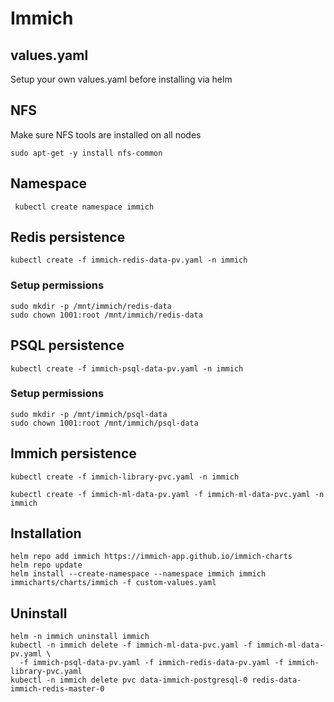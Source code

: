 # Immich

## values.yaml

Setup your own values.yaml before installing via helm

## NFS

Make sure NFS tools are installed on all nodes

```
sudo apt-get -y install nfs-common
```

## Namespace

```
 kubectl create namespace immich 
```

## Redis persistence

```
kubectl create -f immich-redis-data-pv.yaml -n immich
```

### Setup permissions

```
sudo mkdir -p /mnt/immich/redis-data
sudo chown 1001:root /mnt/immich/redis-data
```

## PSQL persistence

```
kubectl create -f immich-psql-data-pv.yaml -n immich
```

### Setup permissions

```
sudo mkdir -p /mnt/immich/psql-data
sudo chown 1001:root /mnt/immich/psql-data
```

## Immich persistence

```
kubectl create -f immich-library-pvc.yaml -n immich
```

```
kubectl create -f immich-ml-data-pv.yaml -f immich-ml-data-pvc.yaml -n immich
```

## Installation

```
helm repo add immich https://immich-app.github.io/immich-charts
helm repo update
helm install --create-namespace --namespace immich immich immicharts/charts/immich -f custom-values.yaml
```

## Uninstall

```
helm -n immich uninstall immich
kubectl -n immich delete -f immich-ml-data-pvc.yaml -f immich-ml-data-pv.yaml \
  -f immich-psql-data-pv.yaml -f immich-redis-data-pv.yaml -f immich-library-pvc.yaml
kubectl -n immich delete pvc data-immich-postgresql-0 redis-data-immich-redis-master-0
```
